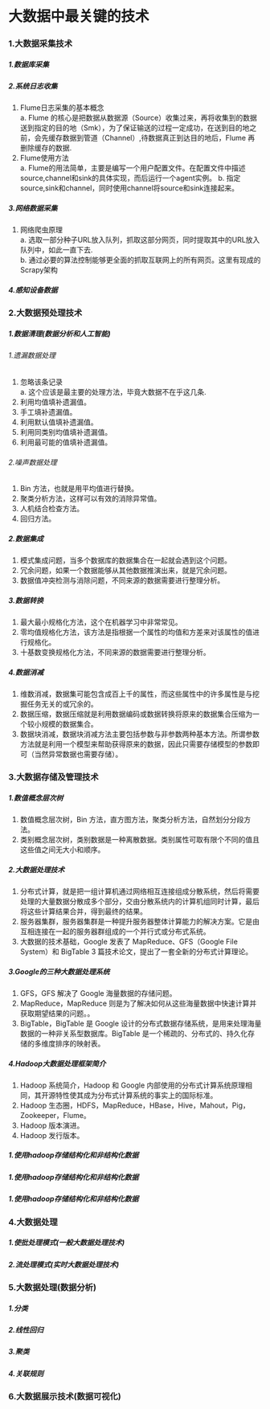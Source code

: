 # 大数据中最关键的技术
### 1.大数据采集技术
##### 1.数据库采集
##### 2.系统日志收集
1. Flume日志采集的基本概念<br>
   a. Flume 的核心是把数据从数据源（Source）收集过来，再将收集到的数据送到指定的目的地（Smk），为了保证输送的过程一定成功，在送到目的地之前，会先缓存数据到管道（Channel）,待数据真正到达目的地后，Flume 再删除缓存的数据.<br>
2. Flume使用方法<br>
   a. Flume的用法简单，主要是编写一个用户配置文件。在配置文件中描述source,channel和sink的具体实现，而后运行一个agent实例。
   b. 指定source,sink和channel，同时使用channel将source和sink连接起来。
##### 3.网络数据采集
1. 网络爬虫原理<br>
   a. 选取一部分种子URL放入队列，抓取这部分网页，同时提取其中的URL放入队列中，如此一直下去.<br>
   b. 通过必要的算法控制能够更全面的抓取互联网上的所有网页。这里有现成的Scrapy架构<br>
##### 4.感知设备数据
### 2.大数据预处理技术
##### 1.数据清理(数据分析和人工智能)
###### 1.遗漏数据处理
1. 忽略该条记录<br>
   a. 这个应该是最主要的处理方法，毕竟大数据不在乎这几条.<br>
2. 利用均值填补遗漏值。<br>
3. 手工填补遗漏值。<br>
4. 利用默认值填补遗漏值。<br>
5. 利用同类别均值填补遗漏值。<br>
6. 利用最可能的值填补遗漏值。<br>
###### 2.噪声数据处理
1. Bin 方法，也就是用平均值进行替换。<br>
2. 聚类分析方法，这样可以有效的消除异常值。<br>
3. 人机结合检查方法。<br>
4. 回归方法。<br>
##### 2.数据集成
1. 模式集成问题，当多个数据库的数据集合在一起就会遇到这个问题。<br>
2. 冗余问题，如果一个数据能够从其他数据推演出来，就是冗余问题。<br>
3. 数据值冲突检测与消除问题，不同来源的数据需要进行整理分析。<br>
##### 3.数据转换
1. 最大最小规格化方法，这个在机器学习中非常常见。<br>
2. 零均值规格化方法，该方法是指根据一个属性的均值和方差来对该属性的值进行规格化。<br>
3. 十基数变换规格化方法，不同来源的数据需要进行整理分析。<br>
##### 4.数据消减
1. 维数消减，数据集可能包含成百上千的属性，而这些属性中的许多属性是与挖掘任务无关的或冗余的。<br>
2. 数据压缩，数据压缩就是利用数据编码或数据转换将原来的数据集合压缩为一个较小规模的数据集合。<br>
3. 数据块消减，数据块消减方法主要包括参数与非参数两种基本方法。所谓参数方法就是利用一个模型来帮助获得原来的数据，因此只需要存储模型的参数即可（当然异常数据也需要存储）。<br>
### 3.大数据存储及管理技术
##### 1.数值概念层次树
1. 数值概念层次树，Bin 方法，直方图方法，聚类分析方法，自然划分分段方法。<br>
2. 类别概念层次树，类别数据是一种离散数据。类别属性可取有限个不同的值且这些值之间无大小和顺序。<br>
##### 2.大数据处理技术
1. 分布式计算，就是把一组计算机通过网络相互连接组成分散系统，然后将需要处理的大量数据分散成多个部分，交由分散系统内的计算机组同时计算，最后将这些计算结果合并，得到最终的结果。<br>
2. 服务器集群，服务器集群是一种提升服务器整体计算能力的解决方案。它是由互相连接在一起的服务器群组成的一个并行式或分布式系统。<br>
3. 大数据的技术基础，Google 发表了 MapReduce、GFS（Google File System）和 BigTable 3 篇技术论文，提出了一套全新的分布式计算理论。<br>
##### 3.Google的三种大数据处理系统
1. GFS，GFS 解决了 Google 海量数据的存储问题。<br>
2. MapReduce，MapReduce 则是为了解决如何从这些海量数据中快速计算并获取期望结果的问题。。<br>
3. BigTable，BigTable 是 Google 设计的分布式数据存储系统，是用来处理海量数据的一种非关系型数据库。BigTable 是一个稀疏的、分布式的、持久化存储的多维度排序的映射表。<br>
##### 4.Hadoop大数据处理框架简介
1. Hadoop 系统简介，Hadoop 和 Google 内部使用的分布式计算系统原理相同，其开源特性使其成为分布式计算系统的事实上的国际标准。<br>
2. Hadoop 生态圈，HDFS，MapReduce，HBase，Hive，Mahout，Pig，Zookeeper，Flume。<br>
3. Hadoop 版本演进。<br>
4. Hadoop 发行版本。<br>
##### 1.使用hadoop存储结构化和非结构化数据
##### 1.使用hadoop存储结构化和非结构化数据
##### 1.使用hadoop存储结构化和非结构化数据
### 4.大数据处理
##### 1.使批处理模式(一般大数据处理技术)
##### 2.流处理模式(实时大数据处理技术)
### 5.大数据处理(数据分析)
##### 1.分类
##### 2.线性回归
##### 3.聚类
##### 4.关联规则
### 6.大数据展示技术(数据可视化)

